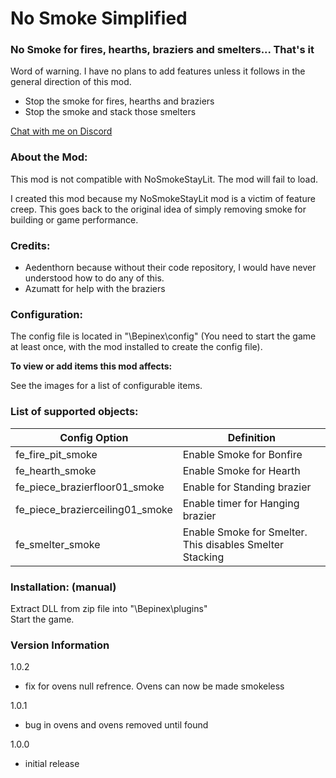 
# No Smoke Simplified

### No Smoke for fires, hearths, braziers and smelters... That's it

Word of warning. I have no plans to add features unless it follows in the general direction of this mod.

- Stop the smoke for fires, hearths and braziers
- Stop the smoke and stack those smelters

[Chat with me on Discord](https://discord.com/users/TastyChickenLegs#4818)

### About the Mod:
This mod is not compatible with NoSmokeStayLit.  The mod will fail to load.

I created this mod because my NoSmokeStayLit mod is a victim of feature creep.  This goes back to the original idea of 
simply removing smoke for building or game performance.



### Credits:

- Aedenthorn because without their code repository, I would have never understood how to do any of this.
- Azumatt for help with the braziers


### Configuration:

The config file is located in "<GameDirectory>\Bepinex\config" (You need to start the game at least once, with the mod installed to create the config file).

<b>To view or add items this mod affects:  </b>

See the images for a list of configurable items.


### List of supported objects:

|Config Option|Definition
|---|---|
|fe_fire_pit_smoke | Enable Smoke for Bonfire|
|fe_hearth_smoke | Enable Smoke for Hearth|
|fe_piece_brazierfloor01_smoke |Enable for Standing brazier|
|fe_piece_brazierceiling01_smoke |Enable timer for Hanging brazier|
|fe_smelter_smoke |Enable Smoke for Smelter.  This disables Smelter Stacking|


### Installation: (manual)  


Extract DLL from zip file into "<GameDirectory>\Bepinex\plugins"  
Start the game.

### Version Information

1.0.2

- fix for ovens null refrence.  Ovens can now be made smokeless

1.0.1

- bug in ovens and ovens removed until found


1.0.0

- initial release

